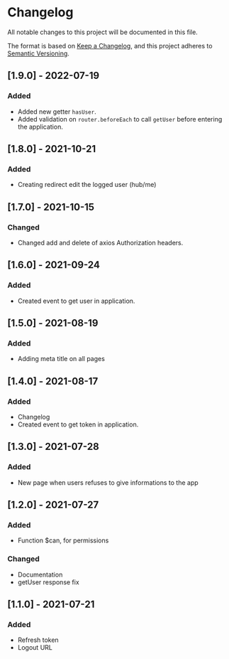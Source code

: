 # Changelog
All notable changes to this project will be documented in this file.

The format is based on [Keep a Changelog](https://keepachangelog.com/en/1.0.0/),
and this project adheres to [Semantic Versioning](https://semver.org/spec/v2.0.0.html).

## [1.9.0] - 2022-07-19
### Added
- Added new getter `hasUser`.
- Added validation on `router.beforeEach` to call `getUser` before entering the application.

## [1.8.0] - 2021-10-21
### Added
- Creating redirect edit the logged user (hub/me)

## [1.7.0] - 2021-10-15
### Changed
- Changed add and delete of axios Authorization headers.

## [1.6.0] - 2021-09-24
### Added
- Created event to get user in application.

## [1.5.0] - 2021-08-19
### Added
- Adding meta title on all pages

## [1.4.0] - 2021-08-17
### Added
- Changelog
- Created event to get token in application.

## [1.3.0] - 2021-07-28
### Added
- New page when users refuses to give informations to the app

## [1.2.0] - 2021-07-27
### Added
- Function $can, for permissions

### Changed
- Documentation
- getUser response fix

## [1.1.0] - 2021-07-21
### Added
- Refresh token
- Logout URL